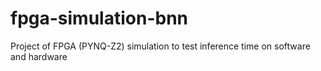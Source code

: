# fpga-simulation-bnn
Project of FPGA (PYNQ-Z2) simulation to test inference time on software and hardware
